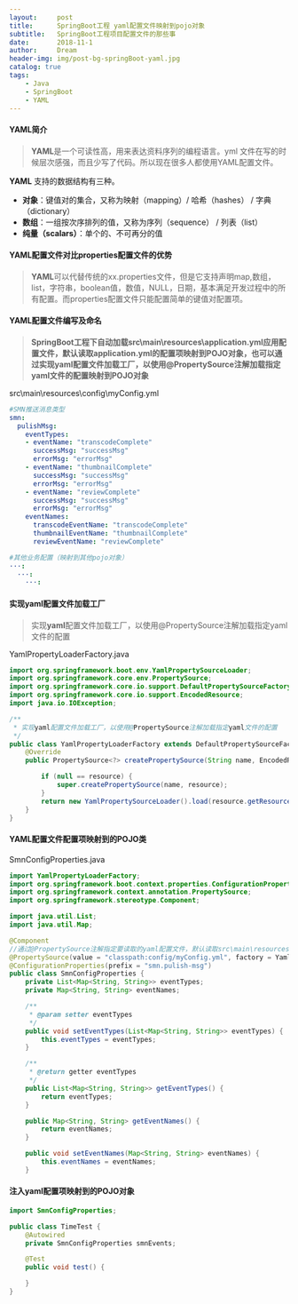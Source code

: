 ```yaml
---
layout:     post
title:      SpringBoot工程 yaml配置文件映射到pojo对象
subtitle:   SpringBoot工程项目配置文件的那些事
date:       2018-11-1
author:     Dream
header-img: img/post-bg-springBoot-yaml.jpg
catalog: true
tags:
    - Java
    - SpringBoot
    - YAML
---
```


#### YAML简介

> **YAML**是一个可读性高，用来表达资料序列的编程语言。yml 文件在写的时候层次感强，而且少写了代码。所以现在很多人都使用YAML配置文件。

**YAML** 支持的数据结构有三种。
- **对象**：键值对的集合，又称为映射（mapping）/ 哈希（hashes） / 字典（dictionary）
- **数组**：一组按次序排列的值，又称为序列（sequence） / 列表（list）
- **纯量（scalars）**：单个的、不可再分的值

#### YAML配置文件对比properties配置文件的优势
>**YAML**可以代替传统的xx.properties文件，但是它支持声明map,数组，list，字符串，boolean值，数值，NULL，日期，基本满足开发过程中的所有配置。而properties配置文件只能配置简单的键值对配置项。

#### YAML配置文件编写及命名
>**SpringBoot工程下自动加载src\main\resources\application.yml应用配置文件，默认读取application.yml的配置项映射到POJO对象，也可以通过实现yaml配置文件加载工厂，以使用@PropertySource注解加载指定yaml文件的配置映射到POJO对象**

src\main\resources\config\myConfig.yml
```yaml
#SMN推送消息类型
smn:
  pulishMsg:
    eventTypes:
    - eventName: "transcodeComplete"
      successMsg: "successMsg"
      errorMsg: "errorMsg"
    - eventName: "thumbnailComplete"
      successMsg: "successMsg"
      errorMsg: "errorMsg"
    - eventName: "reviewComplete"
      successMsg: "successMsg"
      errorMsg: "errorMsg"
    eventNames:
      transcodeEventName: "transcodeComplete"
      thumbnailEventName: "thumbnailComplete"
      reviewEventName: "reviewComplete"

#其他业务配置（映射到其他pojo对象）
···:
  ···:
    ···:
```

#### 实现yaml配置文件加载工厂
>实现**yaml**配置文件加载工厂，以使用@PropertySource注解加载指定yaml文件的配置

YamlPropertyLoaderFactory.java
```java
import org.springframework.boot.env.YamlPropertySourceLoader;
import org.springframework.core.env.PropertySource;
import org.springframework.core.io.support.DefaultPropertySourceFactory;
import org.springframework.core.io.support.EncodedResource;
import java.io.IOException;

/**
 * 实现yaml配置文件加载工厂，以使用@PropertySource注解加载指定yaml文件的配置
 */
public class YamlPropertyLoaderFactory extends DefaultPropertySourceFactory {
    @Override
    public PropertySource<?> createPropertySource(String name, EncodedResource resource) throws IOException {

        if (null == resource) {
            super.createPropertySource(name, resource);
        }
        return new YamlPropertySourceLoader().load(resource.getResource().getFilename(), resource.getResource()).get(0);
    }
}
```

#### YAML配置文件配置项映射到的POJO类

SmnConfigProperties.java
```java
import YamlPropertyLoaderFactory;
import org.springframework.boot.context.properties.ConfigurationProperties;
import org.springframework.context.annotation.PropertySource;
import org.springframework.stereotype.Component;

import java.util.List;
import java.util.Map;

@Component
//通过@PropertySource注解指定要读取的yaml配置文件，默认读取src\main\resources\application.yml配置
@PropertySource(value = "classpath:config/myConfig.yml", factory = YamlPropertyLoaderFactory.class)
@ConfigurationProperties(prefix = "smn.pulish-msg")
public class SmnConfigProperties {
    private List<Map<String, String>> eventTypes;
    private Map<String, String> eventNames;

    /**
     * @param setter eventTypes
     */
    public void setEventTypes(List<Map<String, String>> eventTypes) {
        this.eventTypes = eventTypes;
    }

    /**
     * @return getter eventTypes
     */
    public List<Map<String, String>> getEventTypes() {
        return eventTypes;
    }

    public Map<String, String> getEventNames() {
        return eventNames;
    }

    public void setEventNames(Map<String, String> eventNames) {
        this.eventNames = eventNames;
    }
```

#### 注入yaml配置项映射到的POJO对象
```java
import SmnConfigProperties;

public class TimeTest {
	@Autowired
	private SmnConfigProperties smnEvents;

    @Test
    public void test() {

    }
}
```